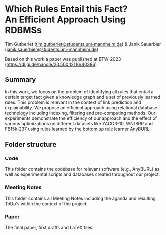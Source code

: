# Which Rules Entail this Fact? <br> An Efficient Approach Using RDBMSs
Tim Gutberlet (tim.gutberlet@students.uni-mannheim.de) & Janik Sauerbier (janik.sauerbier@students.uni-mannheim.de)

 Based on this work a paper was published at BTW-2023 (https://dl.gi.de/handle/20.500.12116/40386)

## Summary
In this work, we focus on the problem of identifying all rules that entail a certain target fact given a knowledge graph and a set of previously learned rules. This problem is relevant in the context of link prediction and explainability. We propose an efficient approach using relational database technology including indexing, filtering and pre-computing methods. Our experiments demonstrate the efficiency of our approach and the effect of various optimizations on different datasets like YAGO3-10, WN18RR and FB15k-237 using rules learned by the bottom up rule learner AnyBURL.

## Folder structure

### Code
This folder contains the codebase for relevant software (e.g., AnyBURL) as well as experimental scripts and databases created throughout our project.

### Meeting Notes
This folder contains all Meeting Notes including the aganda and resulting ToDo's within the context of the project.

### Paper
The final paper, first drafts and LaTeX files.
